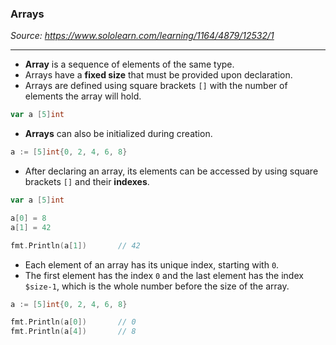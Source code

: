 ### Arrays
*Source: https://www.sololearn.com/learning/1164/4879/12532/1*

---
- **Array** is a sequence of elements of the same type.
- Arrays have a **fixed size** that must be provided upon declaration.
- Arrays are defined using square brackets `[]` with the number of elements the array will hold.
```go
var a [5]int
```

- **Arrays** can also be initialized during creation.
```go
a := [5]int{0, 2, 4, 6, 8}
```

- After declaring an array, its elements can be accessed by using square brackets `[]` and their **indexes**.
```go
var a [5]int

a[0] = 8
a[1] = 42

fmt.Println(a[1])       // 42
```

- Each element of an array has its unique index, starting with `0`.
- The first element has the index `0` and the last element has the index `$size-1`, which is the whole number before the size of the array.
```go
a := [5]int{0, 2, 4, 6, 8}

fmt.Println(a[0])       // 0
fmt.Println(a[4])       // 8
```